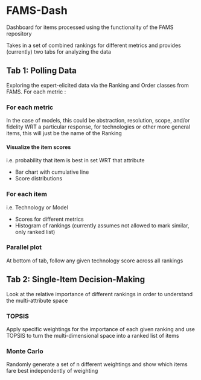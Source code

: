 # FAMS-Dash
Dashboard for items processed using the functionality of the FAMS repository

Takes in a set of combined rankings for different metrics and provides (currently) two tabs for analyzing the data

## Tab 1: Polling Data
Exploring the expert-elicited data via the Ranking and Order classes from FAMS. For each metric :

### For each metric
In the case of models, this could be abstraction, resolution, scope, and/or fidelity WRT a particular response, for technologies or other more general items, this will just be the name of the Ranking

#### Visualize the item scores
i.e. probability that item is best in set WRT that attribute
- Bar chart with cumulative line
- Score distributions

### For each item
i.e. Technology or Model
- Scores for different metrics
- Histogram of rankings (currently assumes not allowed to mark similar, only ranked list)

### Parallel plot
At bottom of tab, follow any given technology score across all rankings

## Tab 2: Single-Item Decision-Making
Look at the relative importance of different rankings in order to 
understand the multi-attribute space

### TOPSIS
Apply specific weightings for the importance of each given ranking and use TOPSIS to turn the multi-dimensional space into a ranked list of items

### Monte Carlo
Randomly generate a set of n different weightings and show which items fare best independently of weighting
